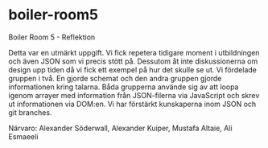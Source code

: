 # boiler-room5


Boiler Room 5 - Reflektion


Detta var en utmärkt uppgift. Vi fick repetera tidigare moment i utbildningen och även JSON som vi precis stött på. Dessutom åt inte diskussionerna om design upp tiden då vi fick ett exempel på hur det skulle se ut. Vi fördelade gruppen i två. En gjorde schemat och den andra gruppen gjorde informationen kring talarna. Båda grupperna använde sig av att loopa igenom arrayer med information från JSON-filerna via JavaScript och skrev ut informationen via DOM:en. Vi har förstärkt kunskaperna inom JSON och git branches.


Närvaro: Alexander Söderwall, Alexander Kuiper, Mustafa Altaie, Ali Esmaeeli
